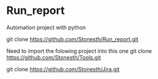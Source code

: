 # Run_report
Automation project with python

git clone https://github.com/Stonesth/Run_report.git

Need to import the folowing project into this one 
git clone https://github.com/Stonesth/Tools.git

git clone https://github.com/Stonesth/Jira.git